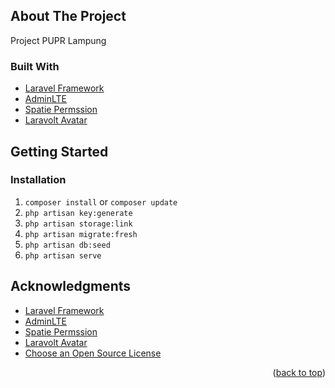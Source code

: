 <!-- ABOUT THE PROJECT -->

## About The Project

Project PUPR Lampung

### Built With

-   [Laravel Framework](https://laravel.com/)
-   [AdminLTE](https://adminlte.io/)
-   [Spatie Permssion](https://spatie.be/docs/laravel-permission/v5/introduction)
-   [Laravolt Avatar](https://github.com/laravolt/avatar)

<!-- GETTING STARTED -->

## Getting Started

### Installation

1. `composer install` or `composer update`
2. `php artisan key:generate`
3. `php artisan storage:link`
4. `php artisan migrate:fresh`
5. `php artisan db:seed`
6. `php artisan serve`

<!-- ACKNOWLEDGMENTS -->

## Acknowledgments

-   [Laravel Framework](https://laravel.com/)
-   [AdminLTE](https://adminlte.io/)
-   [Spatie Permssion](https://spatie.be/docs/laravel-permission/v5/introduction)
-   [Laravolt Avatar](https://github.com/laravolt/avatar)
-   [Choose an Open Source License](https://choosealicense.com)

<p align="right">(<a href="#top">back to top</a>)</p>
